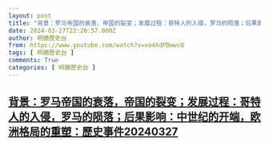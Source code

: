 ```yaml
---
layout: post
title: "背景：罗马帝国的衰落，帝国的裂变；发展过程：哥特人的入侵，罗马的陨落；后果影响：中世纪的开端，欧洲格局的重塑：歷史事件20240327"
date: 2024-03-27T22:20:57.000Z
author: 明鏡歷史台
from: https://www.youtube.com/watch?v=xo4XdPDwwcQ
tags: [ 明鏡歷史台 ]
comments: True
categories: [ 明鏡歷史台 ]
---
```

<!--1711578057000-->
[背景：罗马帝国的衰落，帝国的裂变；发展过程：哥特人的入侵，罗马的陨落；后果影响：中世纪的开端，欧洲格局的重塑：歷史事件20240327](https://www.youtube.com/watch?v=xo4XdPDwwcQ)
------

<div>

</div>
